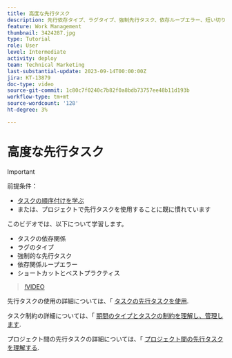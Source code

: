 ```yaml
---
title: 高度な先行タスク
description: 先行依存タイプ、ラグタイプ、強制先行タスク、依存ループエラー、短い切り取りとベストプラクティスについて説明します。
feature: Work Management
thumbnail: 3424287.jpg
type: Tutorial
role: User
level: Intermediate
activity: deploy
team: Technical Marketing
last-substantial-update: 2023-09-14T00:00:00Z
jira: KT-13879
doc-type: video
source-git-commit: 1c80c7f0240c7b82f0a8bdb73757ee48b11d193b
workflow-type: tm+mt
source-wordcount: '128'
ht-degree: 3%

---
```


# 高度な先行タスク

>[!IMPORTANT]
>
>前提条件：
>
>* [タスクの順序付けを学ぶ](https://experienceleague.adobe.com/docs/workfront-learn/tutorials-workfront/manage-work/tasks/learn-to-sequence-tasks.html?lang=en)
>* または、プロジェクトで先行タスクを使用することに既に慣れています

このビデオでは、以下について学習します。

* タスクの依存関係
* ラグのタイプ
* 強制的な先行タスク
* 依存関係ループエラー
* ショートカットとベストプラクティス


>[!VIDEO](https://video.tv.adobe.com/v/3424287/?quality=12&learn=on)

先行タスクの使用の詳細については、「 [タスクの先行タスクを使用](https://experienceleague.adobe.com/docs/workfront/using/manage-work/tasks/use-task-predecessors/use-task-predecessors.html).

タスク制約の詳細については、「 [期間のタイプとタスクの制約を理解し、管理します](https://experienceleague.adobe.com/docs/workfront-learn/tutorials-workfront/manage-work/intermediate-projects/understand-and-manage-duration-types-and-task-constraints.html).

プロジェクト間の先行タスクの詳細については、「 [プロジェクト間の先行タスクを理解する](https://experienceleague.adobe.com/docs/workfront-learn/tutorials-workfront/manage-work/intermediate-projects/understand-cross-project-predecessors.html).
